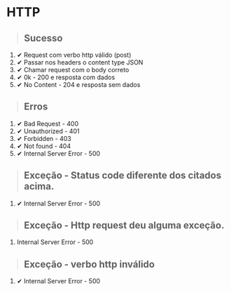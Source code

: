 # HTTP

> ## Sucesso
1. ✔ Request com verbo http válido (post)
2. ✔ Passar nos headers o content type JSON
3. ✔ Chamar request com o body correto
4. ✔ 0k - 200 e resposta com dados
5. ✔ No Content - 204 e resposta sem dados

> ## Erros
1. ✔ Bad Request - 400
2. ✔ Unauthorized - 401
3. ✔ Forbidden - 403
4. ✔ Not found - 404
5. ✔ Internal Server Error - 500

> ## Exceção - Status code diferente dos citados acima.
1. ✔ Internal Server Error - 500

> ## Exceção - Http request deu alguma exceção.
1. Internal Server Error - 500

> ## Exceção - verbo http inválido
1. ✔ Internal Server Error - 500